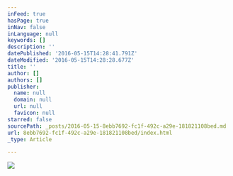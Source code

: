 ```yaml
---
inFeed: true
hasPage: true
inNav: false
inLanguage: null
keywords: []
description: ''
datePublished: '2016-05-15T14:28:41.791Z'
dateModified: '2016-05-15T14:28:28.677Z'
title: ''
author: []
authors: []
publisher:
  name: null
  domain: null
  url: null
  favicon: null
starred: false
sourcePath: _posts/2016-05-15-8ebb7692-fc1f-492c-a29e-181821108bed.md
url: 8ebb7692-fc1f-492c-a29e-181821108bed/index.html
_type: Article

---
```

![](https://the-grid-user-content.s3-us-west-2.amazonaws.com/c86674c6-73aa-48aa-b3af-4a5ab25100f2.jpg)